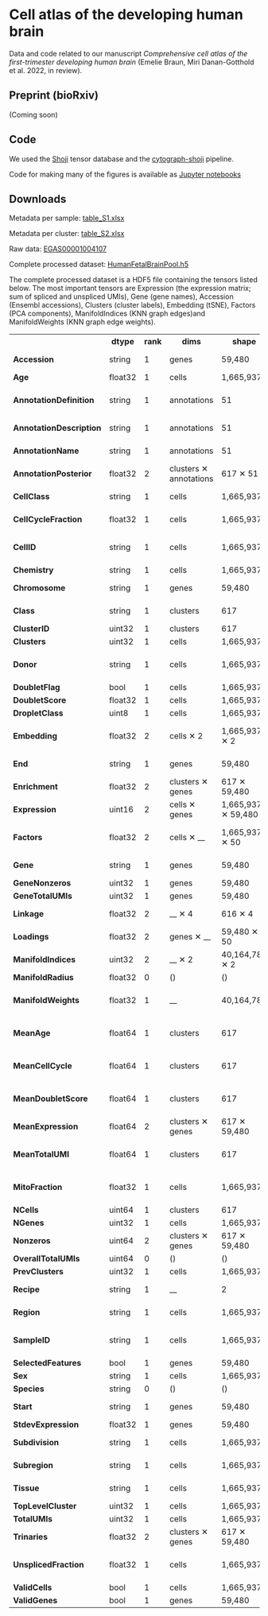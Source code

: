 # Cell atlas of the developing human brain
Data and code related to our manuscript *Comprehensive cell atlas of the first-trimester developing human brain* (Emelie Braun, Miri Danan-Gotthold et al. 2022, in review).

## Preprint (bioRxiv)

(Coming soon)

## Code
We used the [Shoji](https://github.com/linnarsson-lab/shoji) tensor database and the [cytograph-shoji](https://github.com/linnarsson-lab/cytograph-shoji) pipeline.

Code for making many of the figures is available as [Jupyter notebooks](notebooks/README.md)

## Downloads
Metadata per sample: [table_S1.xlsx](https://github.com/linnarsson-lab/developing-human-brain/files/9755355/table_S1.xlsx)

Metadata per cluster: [table_S2.xlsx](https://github.com/linnarsson-lab/developing-human-brain/files/9755350/table_S2.xlsx)

Raw data: [EGAS00001004107](https://ega-archive.org/studies/EGAS00001004107)

Complete processed dataset: [HumanFetalBrainPool.h5](https://storage.googleapis.com/linnarsson-lab-human/HumanFetalBrainPool.h5)

The complete processed dataset is a HDF5 file containing the tensors listed below. The most important tensors are Expression (the expression matrix; sum of spliced and unspliced UMIs), Gene (gene names), Accession (Ensembl accessions), Clusters (cluster labels), Embedding (tSNE), Factors (PCA components), ManifoldIndices (KNN graph edges)and ManifoldWeights (KNN graph edge weights).

<table><tbody><tr><th></th><th>dtype</th><th>rank</th><th>dims</th><th>shape</th><th>(values)</th></tr><tr><td align="left"><strong>Accession</strong></td><td align="left">string</td><td align="left">1</td><td>genes</td><td>59,480</td><td>["pCAG-DsRed2_101-650", "pCS-Cherry-DEST_101-850", "pCAG ···</td></tr><tr><td align="left"><strong>Age</strong></td><td align="left">float32</td><td align="left">1</td><td>cells</td><td>1,665,937</td><td>[8.0, 8.0, 8.0, 8.0, 8.0, ...]</td></tr><tr><td align="left"><strong>AnnotationDefinition</strong></td><td align="left">string</td><td align="left">1</td><td>annotations</td><td>51</td><td>["+MPZ", "+EYA1 +ISL1", "+NHLH1", "+MEIS2 +ISL1 +SIX3",  ···</td></tr><tr><td align="left"><strong>AnnotationDescription</strong></td><td align="left">string</td><td align="left">1</td><td>annotations</td><td>51</td><td>["Schwann cell-like (E-SCHWL; +MPZ)", "Otic vesicle of t ···</td></tr><tr><td align="left"><strong>AnnotationName</strong></td><td align="left">string</td><td align="left">1</td><td>annotations</td><td>51</td><td>["E-SCHWL", "HB-OTV", "NBL", "TH-RETN", "CB-PURK", ...]</td></tr><tr><td align="left"><strong>AnnotationPosterior</strong></td><td align="left">float32</td><td align="left">2</td><td>clusters ✕ annotations</td><td>617 ✕ 51</td><td>[[-1.8189894e-12, 6.617445e-24, 1.0, 3.3087225e-24, 3.30 ···</td></tr><tr><td align="left"><strong>CellClass</strong></td><td align="left">string</td><td align="left">1</td><td>cells</td><td>1,665,937</td><td>["Erythrocyte", "Erythrocyte", "Erythrocyte", "Erythrocy ···</td></tr><tr><td align="left"><strong>CellCycleFraction</strong></td><td align="left">float32</td><td align="left">1</td><td>cells</td><td>1,665,937</td><td>[0.0, 0.0001071352, 0.0, 0.00095663266, 0.0, ...]</td></tr><tr><td align="left"><strong>CellID</strong></td><td align="left">string</td><td align="left">1</td><td>cells</td><td>1,665,937</td><td>["10X89_1:AAACGGGAGGCTACGA", "10X89_1:ACGAGGAAGAGCCTAG", ···</td></tr><tr><td align="left"><strong>Chemistry</strong></td><td align="left">string</td><td align="left">1</td><td>cells</td><td>1,665,937</td><td>["v2", "v2", "v2", "v2", "v2", ...]</td></tr><tr><td align="left"><strong>Chromosome</strong></td><td align="left">string</td><td align="left">1</td><td>genes</td><td>59,480</td><td>["chrEXTRA", "chrEXTRA", "chrEXTRA", "chrEXTRA", "chrEXT ···</td></tr><tr><td align="left"><strong>Class</strong></td><td align="left">string</td><td align="left">1</td><td>clusters</td><td>617</td><td>["Neuroblast", "Radial glia", "Radial glia", "Glioblast" ···</td></tr><tr><td align="left"><strong>ClusterID</strong></td><td align="left">uint32</td><td align="left">1</td><td>clusters</td><td>617</td><td>[0, 1, 2, 3, 4, ...]</td></tr><tr><td align="left"><strong>Clusters</strong></td><td align="left">uint32</td><td align="left">1</td><td>cells</td><td>1,665,937</td><td>[240, 240, 236, 240, 233, ...]</td></tr><tr><td align="left"><strong>Donor</strong></td><td align="left">string</td><td align="left">1</td><td>cells</td><td>1,665,937</td><td>["BRC2006", "BRC2006", "BRC2006", "BRC2006", "BRC2006", ...]</td></tr><tr><td align="left"><strong>DoubletFlag</strong></td><td align="left">bool</td><td align="left">1</td><td>cells</td><td>1,665,937</td><td>[False, False, False, False, False, ...]</td></tr><tr><td align="left"><strong>DoubletScore</strong></td><td align="left">float32</td><td align="left">1</td><td>cells</td><td>1,665,937</td><td>[0.02, 0.02, 0.03, 0.01, 0.02, ...]</td></tr><tr><td align="left"><strong>DropletClass</strong></td><td align="left">uint8</td><td align="left">1</td><td>cells</td><td>1,665,937</td><td>[0, 0, 0, 0, 0, ...]</td></tr><tr><td align="left"><strong>Embedding</strong></td><td align="left">float32</td><td align="left">2</td><td>cells ✕ 2</td><td>1,665,937 ✕ 2</td><td>[[22.061909, 11.055673], [23.594717, 10.600938], [25.339 ···</td></tr><tr><td align="left"><strong>End</strong></td><td align="left">string</td><td align="left">1</td><td>genes</td><td>59,480</td><td>["550", "1320", "2090", "3610", "4730", ...]</td></tr><tr><td align="left"><strong>Enrichment</strong></td><td align="left">float32</td><td align="left">2</td><td>clusters ✕ genes</td><td>617 ✕ 59,480</td><td>[[1.0, 1.0, 1.0, 1.0, 1.0, ...], [1.0, 1.0, 1.0, 1.0, 1. ···</td></tr><tr><td align="left"><strong>Expression</strong></td><td align="left">uint16</td><td align="left">2</td><td>cells ✕ genes</td><td>1,665,937 ✕ 59,480</td><td>[[0, 0, 0, 0, 0, ...], [0, 0, 0, 0, 0, ...], [0, 0, 0, 0 ···</td></tr><tr><td align="left"><strong>Factors</strong></td><td align="left">float32</td><td align="left">2</td><td>cells ✕ __</td><td>1,665,937 ✕ 50</td><td>[[-1.5914472, 1.524089, 0.21222332, -4.3109193, -5.85292 ···</td></tr><tr><td align="left"><strong>Gene</strong></td><td align="left">string</td><td align="left">1</td><td>genes</td><td>59,480</td><td>["marker-DsRed", "marker-Cherry", "marker-GFP", "marker- ···</td></tr><tr><td align="left"><strong>GeneNonzeros</strong></td><td align="left">uint32</td><td align="left">1</td><td>genes</td><td>59,480</td><td>[0, 0, 0, 0, 0, ...]</td></tr><tr><td align="left"><strong>GeneTotalUMIs</strong></td><td align="left">uint32</td><td align="left">1</td><td>genes</td><td>59,480</td><td>[0, 0, 0, 0, 0, ...]</td></tr><tr><td align="left"><strong>Linkage</strong></td><td align="left">float32</td><td align="left">2</td><td>__ ✕ 4</td><td>616 ✕ 4</td><td>[[238.0, 239.0, 0.0016231078, 2.0], [237.0, 617.0, 0.002 ···</td></tr><tr><td align="left"><strong>Loadings</strong></td><td align="left">float32</td><td align="left">2</td><td>genes ✕ __</td><td>59,480 ✕ 50</td><td>[[0.0, 0.0, 0.0, 0.0, 0.0, ...], [0.0, 0.0, 0.0, 0.0, 0. ···</td></tr><tr><td align="left"><strong>ManifoldIndices</strong></td><td align="left">uint32</td><td align="left">2</td><td>__ ✕ 2</td><td>40,164,783 ✕ 2</td><td>[[0, 6], [0, 106], [0, 208], [0, 225], [0, 246], ...]</td></tr><tr><td align="left"><strong>ManifoldRadius</strong></td><td align="left">float32</td><td align="left">0</td><td>()</td><td>()</td><td>1.0</td></tr><tr><td align="left"><strong>ManifoldWeights</strong></td><td align="left">float32</td><td align="left">1</td><td>__</td><td>40,164,783</td><td>[0.9746674, 0.9753966, 0.97435904, 0.9760038, 0.98073715 ···</td></tr><tr><td align="left"><strong>MeanAge</strong></td><td align="left">float64</td><td align="left">1</td><td>clusters</td><td>617</td><td>[10.651846331718932, 10.967863210449874, 10.768960981864 ···</td></tr><tr><td align="left"><strong>MeanCellCycle</strong></td><td align="left">float64</td><td align="left">1</td><td>clusters</td><td>617</td><td>[0.002357223176804402, 0.003319249633509612, 0.023186484 ···</td></tr><tr><td align="left"><strong>MeanDoubletScore</strong></td><td align="left">float64</td><td align="left">1</td><td>clusters</td><td>617</td><td>[0.09462042097992746, 0.11769588179965942, 0.19775236498 ···</td></tr><tr><td align="left"><strong>MeanExpression</strong></td><td align="left">float64</td><td align="left">2</td><td>clusters ✕ genes</td><td>617 ✕ 59,480</td><td>[[0.0, 0.0, 0.0, 0.0, 0.0, ...], [0.0, 0.0, 0.0, 0.0, 0. ···</td></tr><tr><td align="left"><strong>MeanTotalUMI</strong></td><td align="left">float64</td><td align="left">1</td><td>clusters</td><td>617</td><td>[5449.63220088626, 5258.164957264958, 7567.301298701311, ···</td></tr><tr><td align="left"><strong>MitoFraction</strong></td><td align="left">float32</td><td align="left">1</td><td>cells</td><td>1,665,937</td><td>[0.0, 0.0038568673, 0.008797339, 0.0015943878, 0.0018687 ···</td></tr><tr><td align="left"><strong>NCells</strong></td><td align="left">uint64</td><td align="left">1</td><td>clusters</td><td>617</td><td>[1354, 1170, 770, 1232, 1536, ...]</td></tr><tr><td align="left"><strong>NGenes</strong></td><td align="left">uint32</td><td align="left">1</td><td>cells</td><td>1,665,937</td><td>[121, 271, 674, 101, 113, ...]</td></tr><tr><td align="left"><strong>Nonzeros</strong></td><td align="left">uint64</td><td align="left">2</td><td>clusters ✕ genes</td><td>617 ✕ 59,480</td><td>[[0, 0, 0, 0, 0, ...], [0, 0, 0, 0, 0, ...], [0, 0, 0, 0 ···</td></tr><tr><td align="left"><strong>OverallTotalUMIs</strong></td><td align="left">uint64</td><td align="left">0</td><td>()</td><td>()</td><td>13029800607</td></tr><tr><td align="left"><strong>PrevClusters</strong></td><td align="left">uint32</td><td align="left">1</td><td>cells</td><td>1,665,937</td><td>[658, 658, 662, 658, 669, ...]</td></tr><tr><td align="left"><strong>Recipe</strong></td><td align="left">string</td><td align="left">1</td><td>__</td><td>2</td><td>["{'InitializeWorkspace': {'from_workspace': 'samples202 ···</td></tr><tr><td align="left"><strong>Region</strong></td><td align="left">string</td><td align="left">1</td><td>cells</td><td>1,665,937</td><td>["Telencephalon", "Telencephalon", "Telencephalon", "Tel ···</td></tr><tr><td align="left"><strong>SampleID</strong></td><td align="left">string</td><td align="left">1</td><td>cells</td><td>1,665,937</td><td>["10X89_1", "10X89_1", "10X89_1", "10X89_1", "10X89_1", ...]</td></tr><tr><td align="left"><strong>SelectedFeatures</strong></td><td align="left">bool</td><td align="left">1</td><td>genes</td><td>59,480</td><td>[False, False, False, False, False, ...]</td></tr><tr><td align="left"><strong>Sex</strong></td><td align="left">string</td><td align="left">1</td><td>cells</td><td>1,665,937</td><td>["", "", "", "", "", ...]</td></tr><tr><td align="left"><strong>Species</strong></td><td align="left">string</td><td align="left">0</td><td>()</td><td>()</td><td>"Homo sapiens"</td></tr><tr><td align="left"><strong>Start</strong></td><td align="left">string</td><td align="left">1</td><td>genes</td><td>59,480</td><td>["1", "571", "1341", "2111", "3631", ...]</td></tr><tr><td align="left"><strong>StdevExpression</strong></td><td align="left">float32</td><td align="left">1</td><td>genes</td><td>59,480</td><td>[0.0, 0.0, 0.0, 0.0, 0.0, ...]</td></tr><tr><td align="left"><strong>Subdivision</strong></td><td align="left">string</td><td align="left">1</td><td>cells</td><td>1,665,937</td><td>["Cortex", "Cortex", "Cortex", "Cortex", "Cortex", ...]</td></tr><tr><td align="left"><strong>Subregion</strong></td><td align="left">string</td><td align="left">1</td><td>cells</td><td>1,665,937</td><td>["Cortex", "Cortex", "Cortex", "Cortex", "Cortex", ...]</td></tr><tr><td align="left"><strong>Tissue</strong></td><td align="left">string</td><td align="left">1</td><td>cells</td><td>1,665,937</td><td>["Cortex", "Cortex", "Cortex", "Cortex", "Cortex", ...]</td></tr><tr><td align="left"><strong>TopLevelCluster</strong></td><td align="left">uint32</td><td align="left">1</td><td>cells</td><td>1,665,937</td><td>[25, 25, 25, 25, 25, ...]</td></tr><tr><td align="left"><strong>TotalUMIs</strong></td><td align="left">uint32</td><td align="left">1</td><td>cells</td><td>1,665,937</td><td>[4630, 9334, 9321, 3136, 4281, ...]</td></tr><tr><td align="left"><strong>Trinaries</strong></td><td align="left">float32</td><td align="left">2</td><td>clusters ✕ genes</td><td>617 ✕ 59,480</td><td>[[-1.8189894e-12, -1.8189894e-12, -1.8189894e-12, -1.818 ···</td></tr><tr><td align="left"><strong>UnsplicedFraction</strong></td><td align="left">float32</td><td align="left">1</td><td>cells</td><td>1,665,937</td><td>[0.3514039, 0.33833298, 0.3174552, 0.32589287, 0.3585611 ···</td></tr><tr><td align="left"><strong>ValidCells</strong></td><td align="left">bool</td><td align="left">1</td><td>cells</td><td>1,665,937</td><td>[True, True, True, True, True, ...]</td></tr><tr><td align="left"><strong>ValidGenes</strong></td><td align="left">bool</td><td align="left">1</td><td>genes</td><td>59,480</td><td>[False, False, False, False, False, ...]</td></tr></tbody></table>
